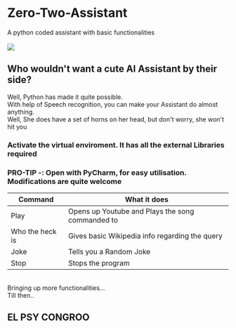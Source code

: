 # Zero-Two-Assistant
A python coded assistant with basic functionalities<br><br>
![](https://images8.alphacoders.com/902/902109.png)<br>
## Who wouldn't want a cute AI Assistant by their side?<br>
Well, Python has made it quite possible.<br>
With help of Speech recognition, you can make your Assistant do almost anything.<br>
Well, She does have a set of horns on her head, but don't worry, she won't hit you<br>
### Activate the virtual enviroment. It has all the external Libraries required
### PRO-TIP -: Open with PyCharm, for easy utilisation. Modifications are quite welcome
| Command | What it does |
| --- | --- |
| Play <query>| Opens up Youtube and Plays the song commanded to |
| Who the heck is <query> | Gives basic Wikipedia info regarding the query |
| Joke | Tells you a Random Joke |
| Stop | Stops the program |
<br>
Bringing up more functionalities...<br>
Till then..<br>

## EL PSY CONGROO
